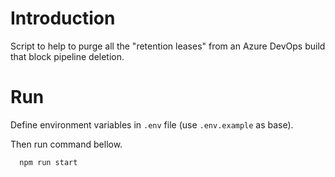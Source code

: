 
# Introduction

Script to help to purge all the "retention leases" from an Azure DevOps build that block pipeline deletion.

# Run

Define environment variables in `.env` file (use `.env.example` as base).

Then run command bellow.

```bash
  npm run start
```
